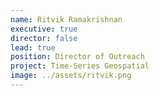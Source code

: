 ```yaml
---
name: Ritvik Ramakrishnan
executive: true
director: false
lead: true
position: Director of Outreach
project: Time-Series Geospatial 
image: ../assets/ritvik.png
---
```

